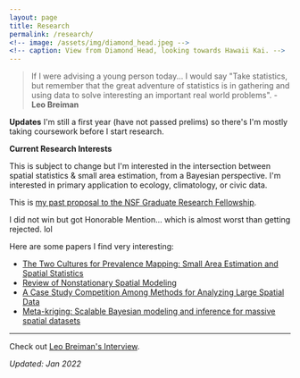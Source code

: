 ```yaml
---
layout: page
title: Research
permalink: /research/
<!-- image: /assets/img/diamond_head.jpeg -->
<!-- caption: View from Diamond Head, looking towards Hawaii Kai. -->
---
```



> If I were advising a young person today... I would say "Take statistics, but remember that the great adventure of statistics is in gathering and using data to solve interesting an important real world problems".  - **Leo Breiman**


**Updates**
I'm still a first year (have not passed prelims) so there's I'm mostly taking coursework before I start research.


**Current Research Interests**

This is subject to change but I'm interested in the intersection between spatial statistics & small area estimation, from a Bayesian perspective. I'm interested in primary application to ecology, climatology, or civic data.

This is [my past proposal to the NSF Graduate Research Fellowship](https://drive.google.com/file/d/1xpw5oFMn0PoQASQzgQi3S8hd_bE1fk63/view?usp=sharing).

I did not win but got Honorable Mention... which is almost worst than getting rejected. lol

Here are some papers I find very interesting:
* [The Two Cultures for Prevalence Mapping: Small Area Estimation and Spatial Statistics](https://arxiv.org/pdf/2110.09576.pdf)
* [Review of Nonstationary Spatial Modeling](https://arxiv.org/abs/1610.02447)
* [A Case Study Competition Among Methods for Analyzing Large Spatial Data](https://link.springer.com/article/10.1007/s13253-018-00348-w)
* [Meta-kriging: Scalable Bayesian modeling and inference for massive spatial datasets](https://www.tandfonline.com/doi/full/10.1080/00401706.2018.1437474)


***
Check out [Leo Breiman's Interview](https://projecteuclid.org/download/pdf_1/euclid.ss/1009213290).

*Updated: Jan 2022*
